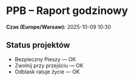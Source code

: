 # PPB – Raport godzinowy
**Czas (Europe/Warsaw):** 2025-10-09 10:30

## Status projektów
- Bezpieczny Pieszy — OK
- Zwolnij przy przejściu — OK
- Odblask ratuje życie — OK

